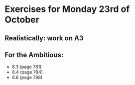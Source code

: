# Exercises for Monday 23rd of October

## Realistically: work on A3

## For the Ambitious:

* 8.3 (page 781)
* 8.4 (page 784)
* 8.6 (page 788)
